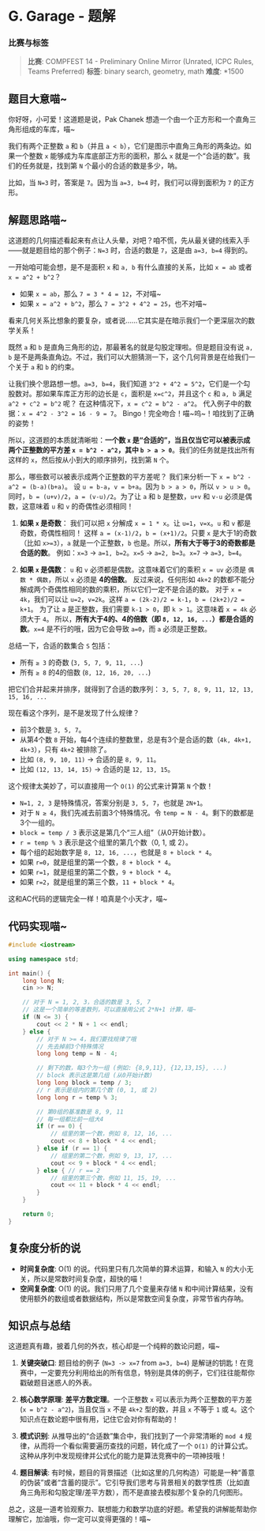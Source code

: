 # G. Garage - 题解

### 比赛与标签
> **比赛**: COMPFEST 14 - Preliminary Online Mirror (Unrated, ICPC Rules, Teams Preferred)
> **标签**: binary search, geometry, math
> **难度**: *1500

## 题目大意喵~
你好呀，小可爱！这道题是说，Pak Chanek 想造一个由一个正方形和一个直角三角形组成的车库，喵~

我们有两个正整数 `a` 和 `b`（并且 `a < b`），它们是图示中直角三角形的两条边。如果一个整数 `x` 能够成为车库底部正方形的面积，那么 `x` 就是一个“合适的数”。我们的任务就是，找到第 `N` 个最小的合适的数是多少，呐。

比如，当 `N=3` 时，答案是 `7`。因为当 `a=3, b=4` 时，我们可以得到面积为 `7` 的正方形。

## 解题思路喵~
这道题的几何描述看起来有点让人头晕，对吧？咱不慌，先从最关键的线索入手——就是题目给的那个例子：`N=3` 时，合适的数是 `7`，这是由 `a=3, b=4` 得到的。

一开始咱可能会想，是不是面积 `x` 和 `a, b` 有什么直接的关系，比如 `x = ab` 或者 `x = a^2 + b^2`？
- 如果 `x = ab`，那么 `7 = 3 * 4 = 12`，不对喵~
- 如果 `x = a^2 + b^2`，那么 `7 = 3^2 + 4^2 = 25`，也不对喵~

看来几何关系比想象的要复杂，或者说……它其实是在暗示我们一个更深层次的数学关系！

既然 `a` 和 `b` 是直角三角形的边，那最著名的就是勾股定理啦。但是题目没有说 `a, b` 是不是两条直角边。不过，我们可以大胆猜测一下，这个几何背景是在给我们一个关于 `a` 和 `b` 的约束。

让我们换个思路想一想。`a=3, b=4`，我们知道 `3^2 + 4^2 = 5^2`，它们是一个勾股数对。那如果车库正方形的边长是 `c`，面积是 `x=c^2`，并且这个 `c` 和 `a, b` 满足 `a^2 + c^2 = b^2` 呢？
在这种情况下，`x = c^2 = b^2 - a^2`。
代入例子中的数据：`x = 4^2 - 3^2 = 16 - 9 = 7`。
Bingo！完全吻合！喵~呜~！咱找到了正确的姿势！

所以，这道题的本质就清晰啦：**一个数 `x` 是“合适的”，当且仅当它可以被表示成两个正整数的平方差 `x = b^2 - a^2`，其中 `b > a > 0`**。我们的任务就是找出所有这样的 `x`，然后按从小到大的顺序排列，找到第 `N` 个。

那么，哪些数可以被表示成两个正整数的平方差呢？
我们来分析一下 `x = b^2 - a^2 = (b-a)(b+a)`。
设 `u = b-a`，`v = b+a`。因为 `b > a > 0`，所以 `v > u > 0`。
同时，`b = (u+v)/2`，`a = (v-u)/2`。为了让 `a` 和 `b` 是整数，`u+v` 和 `v-u` 必须是偶数，这意味着 `u` 和 `v` 的奇偶性必须相同！

1.  **如果 `x` 是奇数**：
    我们可以把 `x` 分解成 `x = 1 * x`。让 `u=1`，`v=x`。`u` 和 `v` 都是奇数，奇偶性相同！
    这样 `a = (x-1)/2`，`b = (x+1)/2`。只要 `x` 是大于1的奇数（比如 `x>=3`），`a` 就是一个正整数，`b` 也是。所以，**所有大于等于3的奇数都是合适的数**。
    例如：`x=3` -> `a=1, b=2`。`x=5` -> `a=2, b=3`。`x=7` -> `a=3, b=4`。

2.  **如果 `x` 是偶数**：
    `u` 和 `v` 必须都是偶数。这意味着它们的乘积 `x = uv` 必须是 `偶数 * 偶数`，所以 `x` 必须是 **4的倍数**。
    反过来说，任何形如 `4k+2` 的数都不能分解成两个奇偶性相同的数的乘积，所以它们一定不是合适的数。
    对于 `x = 4k`，我们可以让 `u=2`，`v=2k`。这样 `a = (2k-2)/2 = k-1`，`b = (2k+2)/2 = k+1`。
    为了让 `a` 是正整数，我们需要 `k-1 > 0`，即 `k > 1`。这意味着 `x = 4k` 必须大于 `4`。
    所以，**所有大于4的、4的倍数（即 `8, 12, 16, ...`）都是合适的数**。`x=4` 是不行的哦，因为它会导致 `a=0`，而 `a` 必须是正整数。

总结一下，合适的数集合 `S` 包括：
- 所有 `≥ 3` 的奇数 (`3, 5, 7, 9, 11, ...`)
- 所有 `≥ 8` 的4的倍数 (`8, 12, 16, 20, ...`)

把它们合并起来并排序，就得到了合适的数序列：
`3, 5, 7, 8, 9, 11, 12, 13, 15, 16, ...`

现在看这个序列，是不是发现了什么规律？
- 前3个数是 `3, 5, 7`。
- 从第4个数 `8` 开始，每4个连续的整数里，总是有3个是合适的数（`4k, 4k+1, 4k+3`），只有 `4k+2` 被排除了。
- 比如 `(8, 9, 10, 11)` -> 合适的是 `8, 9, 11`。
- 比如 `(12, 13, 14, 15)` -> 合适的是 `12, 13, 15`。

这个规律太美妙了，可以直接用一个 `O(1)` 的公式来计算第 `N` 个数！
- `N=1, 2, 3` 是特殊情况，答案分别是 `3, 5, 7`，也就是 `2N+1`。
- 对于 `N ≥ 4`，我们先减去前面3个特殊情况。令 `temp = N - 4`。剩下的数都是3个一组的。
- `block = temp / 3` 表示这是第几个“三人组”（从0开始计数）。
- `r = temp % 3` 表示是这个组里的第几个数（0, 1, 或 2）。
- 每个组的起始数字是 `8, 12, 16, ...`，也就是 `8 + block * 4`。
- 如果 `r=0`，就是组里的第一个数，`8 + block * 4`。
- 如果 `r=1`，就是组里的第二个数，`9 + block * 4`。
- 如果 `r=2`，就是组里的第三个数，`11 + block * 4`。

这和AC代码的逻辑完全一样！咱真是个小天才，喵~

## 代码实现喵~
```cpp
#include <iostream>

using namespace std;

int main() {
    long long N;
    cin >> N;

    // 对于 N = 1, 2, 3，合适的数是 3, 5, 7
    // 这是一个简单的等差数列，可以直接用公式 2*N+1 计算，喵~
    if (N <= 3) {
        cout << 2 * N + 1 << endl;
    } else {
        // 对于 N >= 4，我们要找规律了哦
        // 先去掉前3个特殊情况
        long long temp = N - 4;

        // 剩下的数，每3个为一组 (例如: {8,9,11}, {12,13,15}, ...)
        // block 表示这是第几组 (从0开始计数)
        long long block = temp / 3;
        // r 表示是组内的第几个数 (0, 1, 或 2)
        long long r = temp % 3;

        // 第0组的基准数是 8, 9, 11
        // 每一组都比前一组大4
        if (r == 0) {
            // 组里的第一个数，例如 8, 12, 16, ...
            cout << 8 + block * 4 << endl;
        } else if (r == 1) {
            // 组里的第二个数，例如 9, 13, 17, ...
            cout << 9 + block * 4 << endl;
        } else { // r == 2
            // 组里的第三个数，例如 11, 15, 19, ...
            cout << 11 + block * 4 << endl;
        }
    }

    return 0;
}
```

## 复杂度分析的说
- **时间复杂度**: O(1) 的说。代码里只有几次简单的算术运算，和输入 `N` 的大小无关，所以是常数时间复杂度，超快的喵！
- **空间复杂度**: O(1) 的说。我们只用了几个变量来存储 `N` 和中间计算结果，没有使用额外的数组或者数据结构，所以是常数空间复杂度，非常节省内存呐。

## 知识点与总结
这道题真有趣，披着几何的外衣，核心却是一个纯粹的数论问题，喵~

1.  **关键突破口**: 题目给的例子 (`N=3 -> x=7` from `a=3, b=4`) 是解谜的钥匙！在竞赛中，一定要充分利用给出的所有信息，特别是具体的例子，它们往往能帮你戳破题目迷惑人的外表。

2.  **核心数学原理**: **差平方数定理**。一个正整数 `x` 可以表示为两个正整数的平方差 (`x = b^2 - a^2`)，当且仅当 `x` 不是 `4k+2` 型的数，并且 `x` 不等于 `1` 或 `4`。这个知识点在数论题中很有用，记住它会对你有帮助的！

3.  **模式识别**: 从推导出的“合适数”集合中，我们找到了一个非常清晰的 `mod 4` 规律，从而将一个看似需要遍历查找的问题，转化成了一个 `O(1)` 的计算公式。这种从序列中发现规律并公式化的能力是算法竞赛中的一项神技哦！

4.  **题目解读**: 有时候，题目的背景描述（比如这里的几何构造）可能是一种“善意的伪装”或者“含蓄的提示”。它引导我们思考与背景相关的数学性质（比如直角三角形和勾股定理/差平方数），而不是直接去模拟那个复杂的几何图形。

总之，这是一道考验观察力、联想能力和数学功底的好题。希望我的讲解能帮助你理解它，加油哦，你一定可以变得更强的！喵~